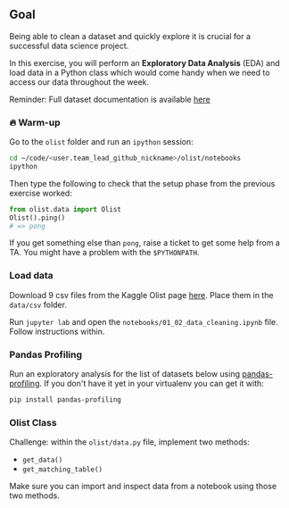 ## Goal

Being able to clean a dataset and quickly explore it is crucial for a successful data science project.

In this exercise, you will perform an **Exploratory Data Analysis** (EDA) and load data in a Python class which would come handy when we need to access our data throughout the week.

Reminder: Full dataset documentation is available [here](https://github.com/lewagon/data-challenges/tree/master/07-Best-Practices/data)

### 🔥 Warm-up

Go to the `olist` folder and run an `ipython` session:

```bash
cd ~/code/<user.team_lead_github_nickname>/olist/notebooks
ipython
```

Then type the following to check that the setup phase from the previous exercise worked:

```python
from olist.data import Olist
Olist().ping()
# => pong
```

If you get something else than `pong`, raise a ticket to get some help from a TA. You might have a problem with the `$PYTHONPATH`.

### Load data

Download 9 csv files from the Kaggle Olist page [here](https://www.kaggle.com/olistbr/brazilian-ecommerce). Place them in the `data/csv` folder.

Run `jupyter lab` and open the `notebooks/01_02_data_cleaning.ipynb` file. Follow instructions within.

### Pandas Profiling

Run an exploratory analysis for the list of datasets below using [pandas-profiling](https://github.com/pandas-profiling/pandas-profiling). If you don't have it yet in your virtualenv you can get it with:

```bash
pip install pandas-profiling
```

### Olist Class

Challenge: within the `olist/data.py` file, implement two methods:

- `get_data()`
- `get_matching_table()`

Make sure you can import and inspect data from a notebook using those two methods.
